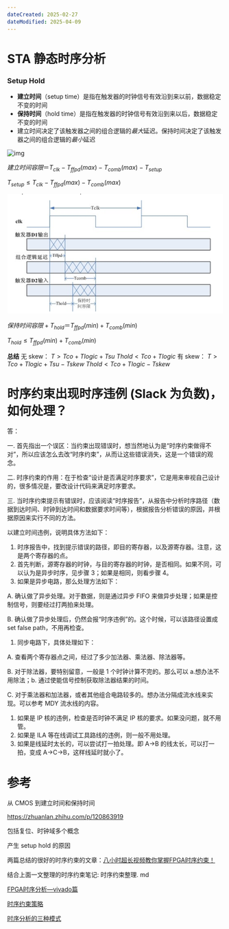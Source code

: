 ```yaml
---
dateCreated: 2025-02-27
dateModified: 2025-04-09
---
```

# STA 静态时序分析
### Setup Hold
- **建立时间**（setup time）是指在触发器的时钟信号有效沿到来以前，数据稳定不变的时间
- **保持时间**（hold time）是指在触发器的时钟信号有效沿到来以后，数据稳定不变的时间
- 建立时间决定了该触发器之间的组合逻辑的*最大*延迟。保持时间决定了该触发器之间的组合逻辑的*最小*延迟

![img](pics/setup_time.png)

$建立时间容限＝T_{clk}-T_{ffpd}(max)-T_{comb}(max)-T_{setup}$

$T_{setup}≤T_{clk}-T_{ffpd}(max)-T_{comb}(max)$

![img](../jobinterview/pics/hold_time.png)

$保持时间容限+T_{hold}＝T_{ffpd}(min)+T_{comb}(min)$

$T_{hold}≤T_{ffpd}(min)+T_{comb}(min)$

**总结**
无 skew：
$T>Tco+Tlogic+Tsu$
$Thold<Tco+Tlogic$
有 skew：
$T>Tco+Tlogic+Tsu-Tskew$
$Thold<Tco+Tlogic-Tskew$

# 时序约束出现时序违例 (Slack 为负数)，如何处理？

答：

一. 首先指出一个误区：当约束出现错误时，想当然地认为是“时序约束做得不对”，所以应该怎么去改“时序约束”，从而让这些错误消失，这是一个错误的观念。

二. 时序约束的作用：在于检查“设计是否满足时序要求”，它是用来审视自己设计的，很多情况是，要改设计代码来满足时序要求。

三. 当时序约束提示有错误时，应该阅读“时序报告”，从报告中分析时序路径（数据到达时间、时钟到达时间和数据要求时间等），根据报告分析错误的原因，并根据原因来实行不同的方法。

以建立时间违例，说明具体方法如下：

1. 时序报告中，找到提示错误的路径，即目的寄存器，以及源寄存器。注意，这是两个寄存器的点。
2. 首先判断，源寄存器的时钟，与目的寄存器的时钟，是否相同。如果不同，可以认为是异步时序，见步骤 3；如果是相同，则看步骤 4。
3. 如果是异步电路，那么处理方法如下：

A. 确认做了异步处理。对于数据，则是通过异步 FIFO 来做异步处理；如果是控制信号，则要经过打两拍来处理。

B. 确认做了异步处理后，仍然会报“时序违例”的。这个时候，可以该路径设置成 set false path，不用再检查。

1. 同步电路下，具体处理如下：

A. 查看两个寄存器点之间，经过了多少加法器、乘法器、除法器等。

B. 对于除法器，要特别留意，一般是 1 个时钟计算不完的。那么可以 a.想办法不用除法；b. 通过使能信号控制获取除法器结果的时间。

C. 对于乘法器和加法器，或者其他组合电路较多的。想办法分隔成流水线来实现。可以参考 MDY 流水线的内容。

1. 如果是 IP 核的违例，检查是否时钟不满足 IP 核的要求。如果没问题，就不用管。
2. 如果是 ILA 等在线调试工具路线的违例，则一般不用处理。
3. 如果是线延时太长的，可以尝试打一拍处理。即 A->B 的线太长，可以打一拍，变成 A->C->B，这样线延时就小了。

# 参考

从 CMOS 到建立时间和保持时间

https://zhuanlan.zhihu.com/p/120863919

包括复位、时钟域多个概念

产生 setup hold 的原因

两篇总结的很好的时序约束的文章：[八小时超长视频教你掌握FPGA时序约束！](https://mp.weixin.qq.com/s/V3qCQNCcxpO_PaWso3GWkw)

结合上面一文整理的时序约束笔记: 时序约束整理. md

[FPGA时序分析—vivado篇](https://mp.weixin.qq.com/s/gkXRNblISyUIIrIxLRmLgw)

[时序约束策略](https://mp.weixin.qq.com/s/dmJck_7vDd57JFvAL3dFpg)

<a href=" https://www.cnblogs.com/IClearner/p/7306335.html">时序分析的三种模式</a>